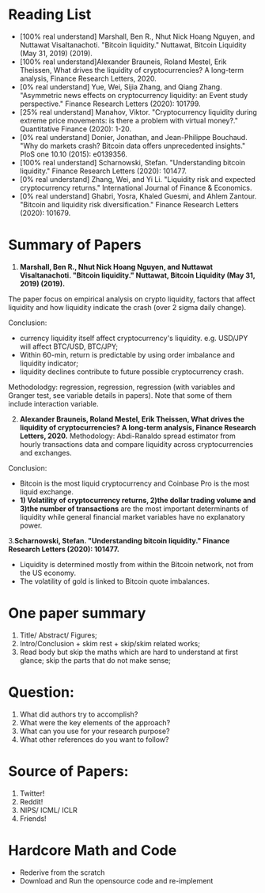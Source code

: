 # Reading List

* [100% real understand] Marshall, Ben R., Nhut Nick Hoang Nguyen, and Nuttawat Visaltanachoti. "Bitcoin liquidity." Nuttawat, Bitcoin Liquidity (May 31, 2019) (2019).
* [100% real understand]Alexander Brauneis, Roland Mestel, Erik Theissen, What drives the liquidity of cryptocurrencies? A long-term analysis, Finance Research Letters, 2020.
* [0% real understand] Yue, Wei, Sijia Zhang, and Qiang Zhang. "Asymmetric news effects on cryptocurrency liquidity: an Event study perspective." Finance Research Letters (2020): 101799.
* [25% real understand] Manahov, Viktor. "Cryptocurrency liquidity during extreme price movements: is there a problem with virtual money?." Quantitative Finance (2020): 1-20.
* [0% real understand] Donier, Jonathan, and Jean-Philippe Bouchaud. "Why do markets crash? Bitcoin data offers unprecedented insights." PloS one 10.10 (2015): e0139356.
* [100% real understand] Scharnowski, Stefan. "Understanding bitcoin liquidity." Finance Research Letters (2020): 101477.
* [0% real understand] Zhang, Wei, and Yi Li. "Liquidity risk and expected cryptocurrency returns." International Journal of Finance & Economics.
* [0% real understand] Ghabri, Yosra, Khaled Guesmi, and Ahlem Zantour. "Bitcoin and liquidity risk diversification." Finance Research Letters (2020): 101679.

# Summary of Papers
1. **Marshall, Ben R., Nhut Nick Hoang Nguyen, and Nuttawat Visaltanachoti. "Bitcoin liquidity." Nuttawat, Bitcoin Liquidity (May 31, 2019) (2019).**

The paper focus on empirical analysis on crypto liquidity, factors that affect liquidity and how liquidity indicate the crash (over 2 sigma daily change). 

Conclusion: 
* currency liquidity itself affect cryptocurrency's liquidity. e.g. USD/JPY will affect BTC/USD, BTC/JPY;
* Within 60-min, return is predictable by using order imbalance and liquidity indicator;
* liquidity declines contribute to future possible cryptocurrency crash.

Methodolodgy:
regression, regression, regression (with variables and Granger test, see variable details in papers). Note that some of them include interaction variable.

2. **Alexander Brauneis, Roland Mestel, Erik Theissen, What drives the liquidity of cryptocurrencies? A long-term analysis, Finance Research Letters, 2020.**
Methodology:
Abdi-Ranaldo spread estimator from hourly transactions data and compare liquidity across cryptocurrencies and exchanges. 

Conclusion: 
* Bitcoin is the most liquid cryptocurrency and Coinbase Pro is the most liquid exchange.
* **1) Volatility of cryptocurrency returns, 2)the dollar trading volume and 3)the number of transactions** are the most important determinants of liquidity while general financial market variables have no explanatory power.

3.**Scharnowski, Stefan. "Understanding bitcoin liquidity." Finance Research Letters (2020): 101477.** 
* Liquidity is determined mostly from within the Bitcoin network, not from the US economy.
* The volatility of gold is linked to Bitcoin quote imbalances.

# One paper summary
1. Title/ Abstract/ Figures;
2. Intro/Conclusion + skim rest + skip/skim related works;
3. Read body but skip the maths which are hard to understand at first glance; skip the parts that do not make sense;

# Question:
1. What did authors try to accomplish?
2. What were the key elements of the approach?
3. What can you use for your research purpose?
4. What other references do you want to follow?

# Source of Papers:
1. Twitter!
2. Reddit!
3. NIPS/ ICML/ ICLR
4. Friends!

# Hardcore Math and Code
- Rederive from the scratch
- Download and Run the opensource code and re-implement
